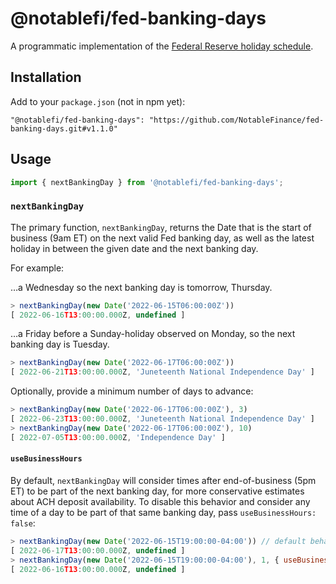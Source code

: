 
# @notablefi/fed-banking-days

A programmatic implementation of the [Federal Reserve holiday schedule](https://www.federalreserve.gov/aboutthefed/k8.htm).

## Installation

Add to your `package.json` (not in npm yet):

  ```
  "@notablefi/fed-banking-days": "https://github.com/NotableFinance/fed-banking-days.git#v1.1.0"
  ```

## Usage

```typescript
import { nextBankingDay } from '@notablefi/fed-banking-days';
```

### `nextBankingDay`

The primary function, `nextBankingDay`, returns the Date that is the start of business (9am ET) on the next valid Fed banking day, as well as the latest holiday in between the given date and the next banking day.

For example:


…a Wednesday so the next banking day is tomorrow, Thursday.
```javascript
> nextBankingDay(new Date('2022-06-15T06:00:00Z'))
[ 2022-06-16T13:00:00.000Z, undefined ]
```

…a Friday before a Sunday-holiday observed on Monday, so the next banking day is Tuesday.
```javascript
> nextBankingDay(new Date('2022-06-17T06:00:00Z'))
[ 2022-06-21T13:00:00.000Z, 'Juneteenth National Independence Day' ]
```


Optionally, provide a minimum number of days to advance:

```javascript
> nextBankingDay(new Date('2022-06-17T06:00:00Z'), 3)
[ 2022-06-23T13:00:00.000Z, 'Juneteenth National Independence Day' ]
> nextBankingDay(new Date('2022-06-17T06:00:00Z'), 10)
[ 2022-07-05T13:00:00.000Z, 'Independence Day' ]
```

#### `useBusinessHours`

By default, `nextBankingDay` will consider times after end-of-business (5pm ET) to be part of the next banking day, for more conservative estimates about ACH deposit availability. To disable this behavior and consider any time of a day to be part of that same banking day, pass `useBusinessHours: false`:

```javascript
> nextBankingDay(new Date('2022-06-15T19:00:00-04:00')) // default behavior
[ 2022-06-17T13:00:00.000Z, undefined ]
> nextBankingDay(new Date('2022-06-15T19:00:00-04:00'), 1, { useBusinessHours: false })
[ 2022-06-16T13:00:00.000Z, undefined ]
```
